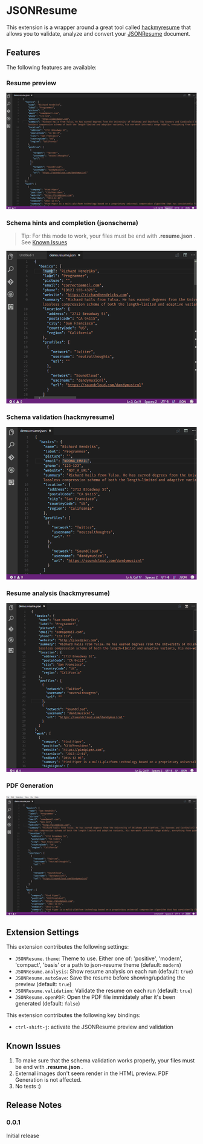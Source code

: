 # JSONResume

This extension is a wrapper around a great tool called  [hackmyresume](http://please.hackmyresume.com/) that allows you to validate, analyze and convert your [JSONResume](https://jsonresume.org/) document.

## Features

The following features are available:

### Resume preview

![Resume preview](assets/preview.gif)

### Schema hints and completion (jsonschema)
> Tip: For this mode to work, your files must be end with **.resume.json** . See [Known Issues](#issues)

![Schema hints](assets/schema.gif)

### Schema validation (hackmyresume)

![Schema validation](assets/validation.gif)

### Resume analysis (hackmyresume)

![Resume analysis](assets/analysis.gif)

### PDF Generation

![PDF Generation](assets/pdf.gif)


## Extension Settings
This extension contributes the following settings:

* `JSONResume.theme`: Theme to use. Either one of: 'positive', 'modern', 'compact', 'basis' or a path to json-resume theme (default: `modern`)
* `JSONResume.analysis`: Show resume analysis on each run (default: `true`) 
* `JSONResume.autoSave`: Save the resume before showing/updating the preview (default: `true`)
* `JSONResume.validation`: Validate the resume on each run (default: `true`)
* `JSONResume.openPDF`: Open the PDF file immidately after it's been generated (default: `false`)

This extension contributes the following key bindings:

* `ctrl-shift-j`: activate the JSONResume preview and validation

## <a name="issues"></a>Known Issues

1. To make sure that the schema validation works properly, your files must be end with **.resume.json** . 
2. External images don't seem render in the HTML preview. PDF Generation is not affected.
3. No tests :)

## Release Notes

### 0.0.1
Initial release

